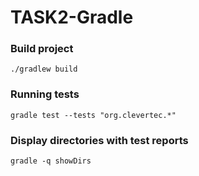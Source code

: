 # TASK2-Gradle
### Build project
```
./gradlew build
```
### Running tests
```
gradle test --tests "org.clevertec.*"
```
### Display directories with test reports
```
gradle -q showDirs
```